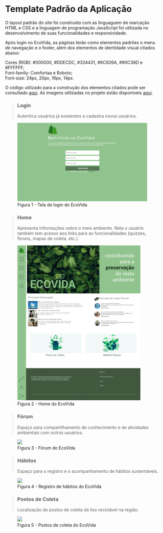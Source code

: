 # Template Padrão da Aplicação

O layout padrão do site foi construído com as linguaguem de marcação HTML e CSS e a linguagem de programação JavaScript foi utilizada no desenvolvimento de suas funcionalidades e responsividade.

Após login no EcoVida, as páginas terão como elementos padrões o menu de navegação e o footer, além dos elementos de identidade visual citados abaixo:

Cores (RGB): #000000, #DDECDC, #324431, #6C926A, #90C38D e #FFFFFF;<br>
Font-family: Comfortaa e Roboto;<br>
Font-size: 24px, 20px, 16px, 14px.

O código utilizado para a construção dos elementos citados pode ser consultado <a href="https://github.com/ICEI-PUC-Minas-PMV-ADS/pmv-ads-2024-1-e1-proj-web-t5-pmv-ads-2024-1-e1-projpuc-ecovida/tree/main/codigo-fonte">aqui</a>. As imagens utilizadas no projeto estão disponíveis <a href="https://github.com/ICEI-PUC-Minas-PMV-ADS/pmv-ads-2024-1-e1-proj-web-t5-pmv-ads-2024-1-e1-projpuc-ecovida/tree/main/documentos/img">aqui</a>.

><h3><b>Login</b></h3>
><p>Autentica usuários já existentes e cadastra novos usuários.</p>
<figure> 
  <img src="https://github.com/ICEI-PUC-Minas-PMV-ADS/pmv-ads-2024-1-e1-proj-web-t5-pmv-ads-2024-1-e1-projpuc-ecovida/blob/main/documentos/img/Cadastro_tela_feito.png">
  <figcaption> Figura 1 - Tela de login do EcoVida
</figure> 

><h3><b>Home</b></h3>
><p>Apresenta informações sobre o meio ambiente. Nela o usuário também tem acesso aos links para as funcionalidades (quizzes, fóruns, mapas de coleta, etc.).</p>
<figure> 
  <img src="https://github.com/ICEI-PUC-Minas-PMV-ADS/pmv-ads-2024-1-e1-proj-web-t5-pmv-ads-2024-1-e1-projpuc-ecovida/blob/main/documentos/img/EcoVida%20-%20Home.png">
  <figcaption> Figura 2 - Home do EcoVida
</figure> 

><h3><b>Fórum</b></h3>
><p>Espaço para compartilhamento de conhecimento e de atividades ambientais com outros usuários.</p>
<figure> 
  <img src="https://github.com/ICEI-PUC-Minas-PMV-ADS/pmv-ads-2024-1-e1-proj-web-t5-pmv-ads-2024-1-e1-projpuc-ecovida/blob/main/documentos/img/EcoVida%20-%20F%C3%B3rum.png">
  <figcaption> Figura 3 - Fórum do EcoVida
</figure> 

><h3><b>Hábitos</b></h3>
><p>Espaço para o registro e o acompanhamento de hábitos sustentáveis.</p>
<figure> 
  <img src="https://github.com/ICEI-PUC-Minas-PMV-ADS/pmv-ads-2024-1-e1-proj-web-t5-pmv-ads-2024-1-e1-projpuc-ecovida/blob/main/documentos/img/EcoVida%20-%20H%C3%A1bitos.png">
  <figcaption> Figura 4 - Registro de hábitos do EcoVida
</figure> 

><h3><b>Postos de Coleta</b></h3>
><p>Localização de postos de coleta de lixo reciclável na região.</p>
<figure> 
  <img src="https://github.com/ICEI-PUC-Minas-PMV-ADS/pmv-ads-2024-1-e1-proj-web-t5-pmv-ads-2024-1-e1-projpuc-ecovida/blob/main/documentos/img/EcoVida%20-%20H%C3%A1bitos.png">
  <figcaption> Figura 5 - Postos de coleta do EcoVida
</figure>
